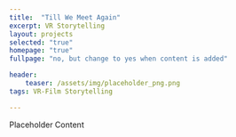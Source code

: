 ```yaml
---
title:  "Till We Meet Again"
excerpt: VR Storytelling
layout: projects   
selected: "true"
homepage: "true"
fullpage: "no, but change to yes when content is added"

header:
    teaser: /assets/img/placeholder_png.png
tags: VR-Film Storytelling  

---
```


Placeholder Content
